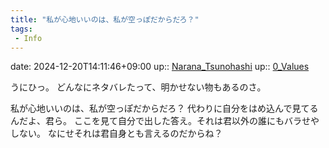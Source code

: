 ```yaml
---
title: "私が心地いいのは、私が空っぽだからだろ？"
tags:
 - Info
---
```


date: 2024-12-20T14:11:46+09:00
up:: [Narana_Tsunohashi](../Bar/Novel/Nacaria/Narana_Tsunohashi.md)
up:: [0_Values](../Bar/Novel/Nacaria/0_Values.md)

うにひっ。
どんなにネタバレたって、明かせない物もあるのさ。

私が心地いいのは、私が空っぽだからだろ？
代わりに自分をはめ込んで見てるんだよ、君ら。
ここを見て自分で出した答え。それは君以外の誰にもバラせやしない。
なにせそれは君自身とも言えるのだからね？